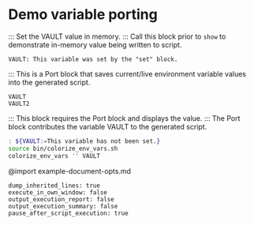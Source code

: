 # Demo variable porting

::: Set the VAULT value in memory.
::: Call this block prior to `show` to demonstrate in-memory value being written to script.

```vars :set
VAULT: This variable was set by the "set" block.
```

::: This is a Port block that saves current/live environment variable values into the generated script.

```port :[vault]
VAULT
VAULT2
```

::: This block requires the Port block and displays the value.
::: The Port block contributes the variable VAULT to the generated script.

```bash :show +[vault]
: ${VAULT:=This variable has not been set.}
source bin/colorize_env_vars.sh
colorize_env_vars '' VAULT
```
@import example-document-opts.md
```opts :(document_opts)
dump_inherited_lines: true
execute_in_own_window: false
output_execution_report: false
output_execution_summary: false
pause_after_script_execution: true
```